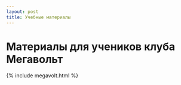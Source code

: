 ```yaml
---
layout: post
title: Учебные материалы
---
```


# Материалы для учеников клуба Мегавольт

{% include megavolt.html %}